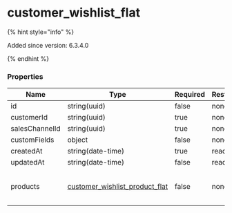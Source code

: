 
# customer_wishlist_flat

{% hint style="info" %}

Added since version: 6.3.4.0

{% endhint %}

### Properties

|Name|Type|Required|Restrictions|Description|
|---|---|---|---|---|
|id|string(uuid)|false|none|none|
|customerId|string(uuid)|true|none|none|
|salesChannelId|string(uuid)|true|none|none|
|customFields|object|false|none|none|
|createdAt|string(date-time)|true|read-only|none|
|updatedAt|string(date-time)|false|read-only|none|
|products|[customer_wishlist_product_flat](/schema/customer_wishlist_product_flat)|false|none|Added since version: 6.3.4.0|

